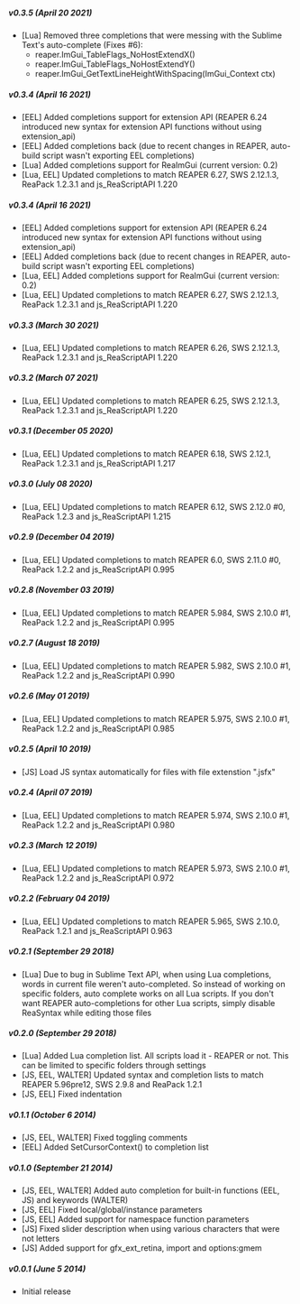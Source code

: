 ##### v0.3.5 (April 20 2021)
 * [Lua] Removed three completions that were messing with the Sublime Text's auto-complete (Fixes #6):
   * reaper.ImGui_TableFlags_NoHostExtendX()
   * reaper.ImGui_TableFlags_NoHostExtendY()
   * reaper.ImGui_GetTextLineHeightWithSpacing(ImGui_Context ctx)

##### v0.3.4 (April 16 2021)
 * [EEL] Added completions support for extension API (REAPER 6.24 introduced new syntax for extension API functions without using extension_api)
 * [EEL] Added completions back (due to recent changes in REAPER, auto-build script wasn't exporting EEL completions)
 * [Lua] Added completions support for ReaImGui (current version: 0.2)
 * [Lua, EEL] Updated completions to match REAPER 6.27, SWS 2.12.1.3, ReaPack 1.2.3.1 and js_ReaScriptAPI 1.220

##### v0.3.4 (April 16 2021)
 * [EEL] Added completions support for extension API (REAPER 6.24 introduced new syntax for extension API functions without using extension_api)
 * [EEL] Added completions back (due to recent changes in REAPER, auto-build script wasn't exporting EEL completions)
 * [Lua, EEL] Added completions support for ReaImGui (current version: 0.2)
 * [Lua, EEL] Updated completions to match REAPER 6.27, SWS 2.12.1.3, ReaPack 1.2.3.1 and js_ReaScriptAPI 1.220

##### v0.3.3 (March 30 2021)
 * [Lua, EEL] Updated completions to match REAPER 6.26, SWS 2.12.1.3, ReaPack 1.2.3.1 and js_ReaScriptAPI 1.220

##### v0.3.2 (March 07 2021)
 * [Lua, EEL] Updated completions to match REAPER 6.25, SWS 2.12.1.3, ReaPack 1.2.3.1 and js_ReaScriptAPI 1.220

##### v0.3.1 (December 05 2020)
 * [Lua, EEL] Updated completions to match REAPER 6.18, SWS 2.12.1, ReaPack 1.2.3.1 and js_ReaScriptAPI 1.217

##### v0.3.0 (July 08 2020)
 * [Lua, EEL] Updated completions to match REAPER 6.12, SWS 2.12.0 #0, ReaPack 1.2.3 and js_ReaScriptAPI 1.215

##### v0.2.9 (December 04 2019)
 * [Lua, EEL] Updated completions to match REAPER 6.0, SWS 2.11.0 #0, ReaPack 1.2.2 and js_ReaScriptAPI 0.995

##### v0.2.8 (November 03 2019)
 * [Lua, EEL] Updated completions to match REAPER 5.984, SWS 2.10.0 #1, ReaPack 1.2.2 and js_ReaScriptAPI 0.995

##### v0.2.7 (August 18 2019)
 * [Lua, EEL] Updated completions to match REAPER 5.982, SWS 2.10.0 #1, ReaPack 1.2.2 and js_ReaScriptAPI 0.990

##### v0.2.6 (May 01 2019)
 * [Lua, EEL] Updated completions to match REAPER 5.975, SWS 2.10.0 #1, ReaPack 1.2.2 and js_ReaScriptAPI 0.985

##### v0.2.5 (April 10 2019)
 * [JS] Load JS syntax automatically for files with file extenstion ".jsfx"

##### v0.2.4 (April 07 2019)
 * [Lua, EEL] Updated completions to match REAPER 5.974, SWS 2.10.0 #1, ReaPack 1.2.2 and js_ReaScriptAPI 0.980

##### v0.2.3 (March 12 2019)
 * [Lua, EEL] Updated completions to match REAPER 5.973, SWS 2.10.0 #1, ReaPack 1.2.2 and js_ReaScriptAPI 0.972

##### v0.2.2 (February 04 2019)
 * [Lua, EEL] Updated completions to match REAPER 5.965, SWS 2.10.0, ReaPack 1.2.1 and js_ReaScriptAPI 0.963

##### v0.2.1 (September 29 2018)
 * [Lua] Due to bug in Sublime Text API, when using Lua completions, words in current file weren't auto-completed.
         So instead of working on specific folders, auto complete works on all Lua scripts. If you don't want
         REAPER auto-completions for other Lua scripts, simply disable ReaSyntax while editing those files

##### v0.2.0 (September 29 2018)
 * [Lua] Added Lua completion list. All scripts load it - REAPER or not. This can be limited to specific folders through settings
 * [JS, EEL, WALTER] Updated syntax and completion lists to match REAPER 5.96pre12, SWS 2.9.8 and ReaPack 1.2.1
 * [JS, EEL] Fixed indentation

##### v0.1.1 (October 6 2014)
 * [JS, EEL, WALTER] Fixed toggling comments
 * [EEL] Added SetCursorContext() to completion list

##### v0.1.0 (September 21 2014)
 * [JS, EEL, WALTER] Added auto completion for built-in functions (EEL, JS) and keywords (WALTER)
 * [JS, EEL] Fixed local/global/instance parameters
 * [JS, EEL] Added support for namespace function parameters
 * [JS] Fixed slider description when using various characters that were not letters
 * [JS] Added support for gfx_ext_retina, import and options:gmem

##### v0.0.1 (June 5 2014)
 * Initial release